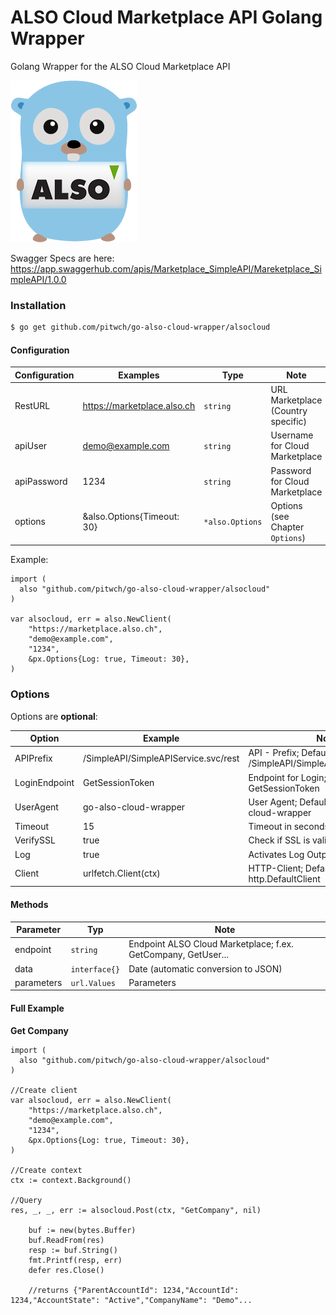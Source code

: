 # ALSO Cloud Marketplace API Golang Wrapper

Golang Wrapper for the ALSO Cloud Marketplace API


![alt text](https://raw.githubusercontent.com/pitwch/go-also-cloud-wrapper/master/assets/img/gopher-also.png "ALSO Cloud Marketplace API Golang Wrapper")

Swagger Specs are here:
https://app.swaggerhub.com/apis/Marketplace_SimpleAPI/Mareketplace_SimpleAPI/1.0.0

### Installation

```bash
$ go get github.com/pitwch/go-also-cloud-wrapper/alsocloud
```


#### Configuration


| Configuration | Examples                    | Type            | Note                                  |
|---------------|-----------------------------|-----------------|---------------------------------------|
| RestURL       | https://marketplace.also.ch | `string`        | URL Marketplace (Country specific)    |
| apiUser       | demo@example.com            | `string`        | Username for Cloud Marketplace        |
| apiPassword   | 1234                        | `string`        | Password for Cloud Marketplace        |
| options       | &also.Options{Timeout: 30}  | `*also.Options` | Options (see Chapter `Options`)       |

Example:

```golang
import (
  also "github.com/pitwch/go-also-cloud-wrapper/alsocloud"
)

var alsocloud, err = also.NewClient(
	"https://marketplace.also.ch",
	"demo@example.com",
	"1234",
	&px.Options{Log: true, Timeout: 30},
)
```


### Options

Options are **optional**:

| Option        | Example                              | Note                                                         |
|---------------|--------------------------------------|--------------------------------------------------------------|
| APIPrefix     | /SimpleAPI/SimpleAPIService.svc/rest | API - Prefix; Default = /SimpleAPI/SimpleAPIService.svc/rest |
| LoginEndpoint | GetSessionToken                      | Endpoint for Login; Default = GetSessionToken                |
| UserAgent     | go-also-cloud-wrapper                | User Agent; Default = go-also-cloud-wrapper                  |
| Timeout       | 15                                   | Timeout in seconds                                           |
| VerifySSL     | true                                 | Check if SSL is valid                                        |
| Log           | true                                 | Activates Log Output; Default = false                        |
| Client        | urlfetch.Client(ctx)                 | HTTP-Client; Default = http.DefaultClient                    |



#### Methods


| Parameter  | Typ           | Note                                                          |
|------------|---------------|---------------------------------------------------------------|
| endpoint   | `string`      | Endpoint ALSO Cloud Marketplace; f.ex. GetCompany, GetUser... |
| data       | `interface{}` | Date (automatic conversion to JSON)                           |
| parameters | `url.Values`  | Parameters                                                    |


#### Full Example

**Get Company**

```golang
import (
  also "github.com/pitwch/go-also-cloud-wrapper/alsocloud"
)

//Create client
var alsocloud, err = also.NewClient(
	"https://marketplace.also.ch",
	"demo@example.com",
	"1234",
	&px.Options{Log: true, Timeout: 30},
)

//Create context
ctx := context.Background()

//Query
res, _, _, err := alsocloud.Post(ctx, "GetCompany", nil)

	buf := new(bytes.Buffer)
	buf.ReadFrom(res)
	resp := buf.String()
	fmt.Printf(resp, err)
	defer res.Close()
	
	//returns {"ParentAccountId": 1234,"AccountId": 1234,"AccountState": "Active","CompanyName": "Demo"...

```
